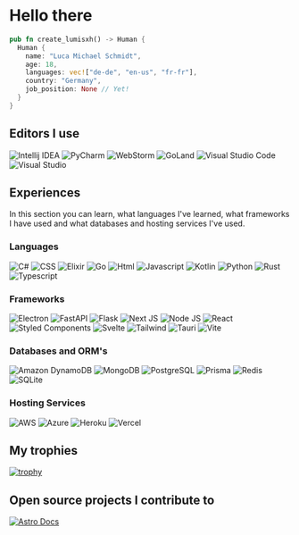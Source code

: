 # Hello there

```rust
pub fn create_lumisxh() -> Human {
  Human {
    name: "Luca Michael Schmidt",
    age: 18,
    languages: vec!["de-de", "en-us", "fr-fr"],
    country: "Germany",
    job_position: None // Yet!
  }
}
```

## Editors I use

![Intellij IDEA](https://img.shields.io/badge/IntelliJ_IDEA-000000.svg?style=for-the-badge&logo=intellij-idea&logoColor=black&labelColor=orange)
![PyCharm](https://img.shields.io/badge/pycharm-143?style=for-the-badge&logo=pycharm&logoColor=black&color=black&labelColor=lightgreen)
![WebStorm](https://img.shields.io/badge/WebStorm-000000?style=for-the-badge&logo=WebStorm&logoColor=black&color=black&labelColor=blue)
![GoLand](https://img.shields.io/badge/GoLand-000000?style=for-the-badge&logo=GoLand&logoColor=black&color=black&labelColor=darkviolet)
![Visual Studio Code](https://img.shields.io/badge/Visual%20Studio%20Code-0078d7.svg?style=for-the-badge&logo=visual-studio-code&color=black&logoColor=black&labelColor=blue)
![Visual Studio](https://img.shields.io/badge/Visual_Studio-5C2D91?style=for-the-badge&logo=visual%20studio&color=black&logoColor=black&labelColor=blueviolet)

## Experiences

In this section you can learn, what languages I've learned, what frameworks I have used and what databases and hosting services I've used.

### Languages

![C#](https://img.shields.io/badge/C%23-239120?style=for-the-badge&logo=c-sharp&color=black&logoColor=black&labelColor=7a05ff)
![CSS](https://img.shields.io/badge/CSS-239120?&style=for-the-badge&logo=css3&color=black&logoColor=black&labelColor=lightgrey)
![Elixir](https://img.shields.io/badge/Elixir-4B275F?style=for-the-badge&logo=elixir&color=black&logoColor=black&labelColor=6b1173)
![Go](https://img.shields.io/badge/Go-00ADD8?style=for-the-badge&logo=go&color=black&logoColor=black&labelColor=1fcde0)
![Html](https://img.shields.io/badge/HTML-239120?style=for-the-badge&logo=html5&color=black&logoColor=black&labelColor=orange)
![Javascript](https://img.shields.io/badge/JavaScript-F7DF1E?style=for-the-badge&logo=javascript&color=black&logoColor=black&labelColor=yellow)
![Kotlin](https://img.shields.io/badge/Kotlin-0095D5?&style=for-the-badge&logo=kotlin&color=black&logoColor=black&labelColor=9a46fa)
![Python](https://img.shields.io/badge/Python-3776AB?style=for-the-badge&logo=python&color=black&logoColor=black&labelColor=yellow)
![Rust](https://img.shields.io/badge/Rust-000000?style=for-the-badge&logo=rust&color=black&logoColor=black&labelColor=692921)
![Typescript](https://img.shields.io/badge/TypeScript-007ACC?style=for-the-badge&logo=typescript&color=black&logoColor=black&labelColor=2f64d6)

### Frameworks

![Electron](https://img.shields.io/badge/Electron-191970?style=for-the-badge&logo=Electron&color=black&logoColor=black&labelColor=306ba6)
![FastAPI](https://img.shields.io/badge/FastAPI-005571?style=for-the-badge&logo=fastapi&color=black&logoColor=black&labelColor=green)
![Flask](https://img.shields.io/badge/Flask-000000?style=for-the-badge&logo=flask&color=black&logoColor=black&labelColor=white)
![Next JS](https://img.shields.io/badge/Next-black?style=for-the-badge&logo=next.js&color=black&logoColor=black&labelColor=white)
![Node JS](https://img.shields.io/badge/node.js-6DA55F?style=for-the-badge&logo=node.js&color=black&logoColor=black&labelColor=30a64a)
![React](https://img.shields.io/badge/React-20232A?style=for-the-badge&logo=react&color=black&logoColor=black&labelColor=61DAFB)
![Styled Components](https://img.shields.io/badge/styled--components-DB7093?style=for-the-badge&logo=styled-components&color=black&logoColor=black&labelColor=f569e2)
![Svelte](https://img.shields.io/badge/Svelte-4A4A55?style=for-the-badge&logo=svelte&color=black&logoColor=black&labelColor=FF3E00)
![Tailwind](https://img.shields.io/badge/Tailwind_CSS-38B2AC?style=for-the-badge&logo=tailwind-css&color=black&logoColor=black&labelColor=02b5b5)
![Tauri](https://img.shields.io/badge/tauri-%2324C8DB.svg?style=for-the-badge&logo=tauri&color=black&logoColor=black&labelColor=2addf5)
![Vite](https://img.shields.io/badge/vite-%23646CFF.svg?style=for-the-badge&logo=vite&color=black&logoColor=black&labelColor=7060fc)

### Databases and ORM's

![Amazon DynamoDB](https://img.shields.io/badge/Amazon%20DynamoDB-4053D6?style=for-the-badge&logo=Amazon%20DynamoDB&color=black&logoColor=black&labelColor=3255e3)
![MongoDB](https://img.shields.io/badge/MongoDB-4EA94B?style=for-the-badge&logo=mongodb&color=black&logoColor=black&labelColor=green)
![PostgreSQL](https://img.shields.io/badge/PostgreSQL-316192?style=for-the-badge&logo=postgresql&color=black&logoColor=black&labelColor=blue)
![Prisma](https://img.shields.io/badge/Prisma-3982CE?style=for-the-badge&logo=Prisma&color=black&logoColor=black&labelColor=1d48f5)
![Redis](https://img.shields.io/badge/redis-%23DD0031.svg?style=for-the-badge&logo=redis&color=black&logoColor=black&labelColor=de0016)
![SQLite](https://img.shields.io/badge/SQLite-07405E?style=for-the-badge&logo=sqlite&color=black&logoColor=black&labelColor=054696)

### Hosting Services


![AWS](https://img.shields.io/badge/AWS-%23FF9900.svg?style=for-the-badge&logo=amazon-aws&color=black&logoColor=black&labelColor=yellow)
![Azure](https://img.shields.io/badge/azure-%230072C6.svg?style=for-the-badge&logo=microsoftazure&color=black&logoColor=black&labelColor=blue)
![Heroku](https://img.shields.io/badge/heroku-%23430098.svg?style=for-the-badge&logo=heroku&color=black&logoColor=black&labelColor=931ff2)
![Vercel](https://img.shields.io/badge/vercel-%23000000.svg?style=for-the-badge&logo=vercel&color=black&logoColor=black&labelColor=white)

## My trophies

[![trophy](https://github-profile-trophy.vercel.app/?username=lumisxh&theme=onedark)](https://github.com/ryo-ma/github-profile-trophy)

## Open source projects I contribute to

[![Astro Docs](https://github-readme-stats.vercel.app/api/pin/?username=withastro&repo=docs&show_icons=true&line_height=27&title_color=6aa6f8&text_color=8a919a&icon_color=6aa6f8&bg_color=22272e)](https://github.com/withastro/docs)
